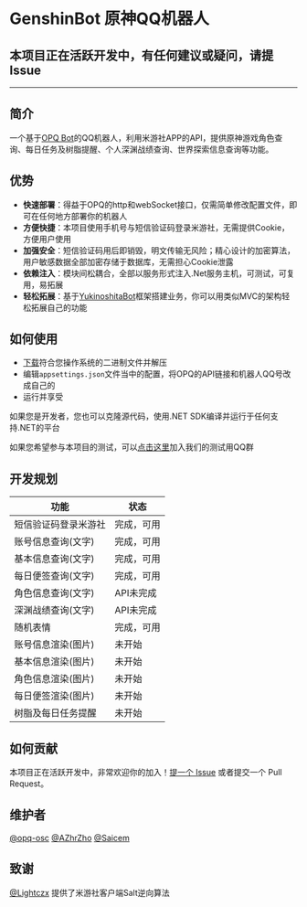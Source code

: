 # GenshinBot 原神QQ机器人

## 本项目正在活跃开发中，有任何建议或疑问，请提Issue

---

## 简介

一个基于[OPQ Bot](https://github.com/opq-osc/OPQ)的QQ机器人，利用米游社APP的API，提供原神游戏角色查询、每日任务及树脂提醒、个人深渊战绩查询、世界探索信息查询等功能。

## 优势

- **快速部署**：得益于OPQ的http和webSocket接口，仅需简单修改配置文件，即可在任何地方部署你的机器人
- **方便快捷**：本项目使用手机号与短信验证码登录米游社，无需提供Cookie，方便用户使用
- **加强安全**：短信验证码用后即销毁，明文传输无风险；精心设计的加密算法，用户敏感数据全部加密存储于数据库，无需担心Cookie泄露
- **依赖注入**：模块间松耦合，全部以服务形式注入.Net服务主机，可测试，可复用，易拓展
- **轻松拓展**：基于[YukinoshitaBot](https://github.com/opq-osc/YukinoshitaBot.OPQ)框架搭建业务，你可以用类似MVC的架构轻松拓展自己的功能

## 如何使用

- [下载](https://github.com/opq-osc/GenshinBot/releases)符合您操作系统的二进制文件并解压
- 编辑`appsettings.json`文件当中的配置，将OPQ的API链接和机器人QQ号改成自己的
- 运行并享受

如果您是开发者，您也可以克隆源代码，使用.NET SDK编译并运行于任何支持.NET的平台

如果您希望参与本项目的测试，可以[点击这里](https://qm.qq.com/cgi-bin/qm/qr?k=KeDGCjJwVtd02hwcE95yEsEVHFjNkQk7)加入我们的测试用QQ群

## 开发规划

| 功能 | 状态 |
| --- | --- |
| 短信验证码登录米游社 | 完成，可用 |
| 账号信息查询(文字) | 完成，可用 |
| 基本信息查询(文字) | 完成，可用 |
| 每日便签查询(文字) | 完成，可用 |
| 角色信息查询(文字) | API未完成 |
| 深渊战绩查询(文字) | API未完成 |
| 随机表情 | 完成，可用 |
| 账号信息渲染(图片) | 未开始 |
| 基本信息渲染(图片) | 未开始 |
| 角色信息渲染(图片) | 未开始 |
| 每日便签渲染(图片) | 未开始 |
| 树脂及每日任务提醒 | 未开始 |

## 如何贡献

本项目正在活跃开发中，非常欢迎你的加入！[提一个 Issue](https://github.com/opq-osc/GenshinBot/issues/new) 或者提交一个 Pull Request。

## 维护者

[@opq-osc](https://github.com/opq-osc)
[@AZhrZho](https://github.com/AZhrZho)
[@Saicem](https://github.com/Saicem)

## 致谢

[@Lightczx](https://gist.github.com/Lightczx) 提供了米游社客户端Salt逆向算法

